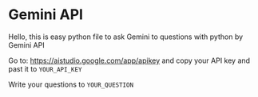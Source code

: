 <h1>Gemini API</h1>
<p>Hello, this is easy python file to ask Gemini to questions with python by Gemini API</p>
<p>Go to: <a href="https://aistudio.google.com/app/apikey">https://aistudio.google.com/app/apikey</a> and copy your API key and past it to <code>YOUR_API_KEY</code></p>
<p>Write your questions to <code>YOUR_QUESTION</code></p>
